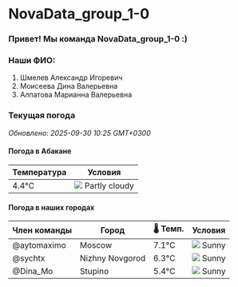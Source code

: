 # NovaData_group_1-0
### Привет! Мы команда NovaData_group_1-0 :)

### Наши ФИО:
1. Шмелев Александр Игоревич
2. Моисеева Дина Валерьевна
3. Алпатова Марианна Валерьевна

### Текущая погода
<!-- WEATHER:START -->
_Обновлено: 2025-09-30 10:25 GMT+0300_

#### Погода в Абакане

| Температура | Условия |
|-------------|----------|
| 4.4°C     | ![](https://cdn.weatherapi.com/weather/64x64/day/116.png) Partly cloudy |

#### Погода в наших городах

| Член команды  | Город               | 🌡️ Темп.  | Условия          |
|---------------|---------------------|-----------|--------------------|
| @aytomaximo    | Moscow              |    7.1°C | ![](https://cdn.weatherapi.com/weather/64x64/day/113.png) Sunny        |
| @sychtx        | Nizhny Novgorod     |    6.3°C | ![](https://cdn.weatherapi.com/weather/64x64/day/113.png) Sunny        |
| @Dina_Mo       | Stupino             |    5.4°C | ![](https://cdn.weatherapi.com/weather/64x64/day/113.png) Sunny        |

<!-- WEATHER:END -->
